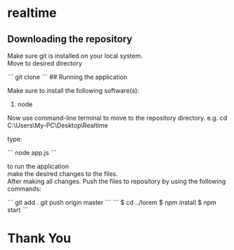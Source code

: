 # realtime
## Downloading the repository
<p>Make sure git is installed on your local system.<br>Move to desired directory</p>
``` 
git clone 
```
## Running the application
<p>Make sure to install the following software(s):</p>
<ol><li>node</li></ol>
<p>Now use command-line terminal to move to the repository directory. e.g. cd C:\Users\My-PC\Desktop\Realtime</p>
<p>type:</p>
``` 
node app.js 
```
<p>to run the application<br>
make the desired changes to the files.<br> After making all changes. Push the files to repository by using the following commands:</p>
``` 
git add .
git push origin master 
```
```
$ cd ../lorem
$ npm install
$ npm start
```

# Thank You
